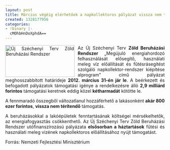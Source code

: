 ```yaml
---
layout: post
title: Március végéig elérhetőek a napkollektoros pályázat vissza nem térítendő forrásai
created: 1328177956
categories:
- !binary |-
  cMOhbHnDoXphdA==
---
```

<p style="text-align: justify;"><img src="/sites/goldconsulting.eu/files/img/USZT_ZBR.jpg" alt="Új Széchenyi Terv Zöld Beruházási Rendszer" title="Új Széchenyi Terv Zöld Beruházási Rendszer" style="float: left; margin-right: 10px;" width="219" height="100"></p><p style="text-align: justify;">Az Új Széchenyi Terv <strong>Zöld Beruházási Rendszer</strong> „Megújuló energiahordozó felhasználását elősegítő, használati meleg víz előállítását és fűtésrásegítést szolgáló napkollektor-rendszer kiépítése alprogram” című pályázat meghosszabbított határideje <strong>2012. március 31-én jár le</strong>. A beérkezett és befogadott pályázatok támogatási igénye a rendelkezésre álló <strong>2,9 milliárd forintos</strong> támogatási keretnek eddig közel <strong>kétharmadát</strong> kötötte le.</p><p style="text-align: justify;">A fennmaradó összegből változatlanul hozzáférhető a lakásonként <strong>akár 800 ezer forintos</strong>, <strong>vissza nem térítendő</strong> támogatás.</p><p style="text-align: justify;">A beruházásokkal a lakóépületek fenntartásának költségei mérsékelhetők, az energiafogyasztás csökkenthető. Az Új Széchenyi Terv Zöld Beruházási Rendszer utófinanszírozású pályázata <strong>elsősorban a háztartások</strong> fűtési és használati meleg vizének napkollektoros előállításához nyújt támogatást.</p><p style="text-align: justify;">Forrás: Nemzeti Fejlesztési Minisztérium</p>
